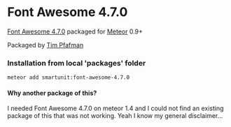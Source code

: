 Font Awesome 4.7.0
==================

[Font Awesome 4.7.0](http://fontawesome.io) packaged for [Meteor](https://www.meteor.com) 0.9+

Packaged by [Tim Pfafman](https://github.com/pfafman/meteor-font-awesome-4)


### Installation from local 'packages' folder

```
meteor add smartunit:font-awesome-4.7.0
```

#### Why another package of this?

I needed Font Awesome 4.7.0 on meteor 1.4 and I could not find an existing package of this that was not working.  Yeah I know my general disclaimer...
